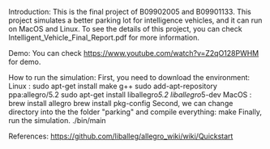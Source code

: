 Introduction:
  This is the final project of B09902005 and B09901133.
  This project simulates a better parking lot for intelligence vehicles, and it can run on MacOS and Linux.
  To see the details of this project, you can check Intelligent_Vehicle_Final_Report.pdf for more information.

Demo:
  You can check https://www.youtube.com/watch?v=Z2qO128PWHM for demo.

How to run the simulation:
  First, you need to download the environment:
    Linux : sudo apt-get install make g++
            sudo add-apt-repository ppa:allegro/5.2
            sudo apt-get install liballegro*5.2 liballegro*5-dev
    MacOS : brew install allegro
            brew install pkg-config
  Second, we can change directory into the the folder "parking" and compile everything:
    make
  Finally, run the simulation.
    ./bin/main

References: 
  https://github.com/liballeg/allegro_wiki/wiki/Quickstart
